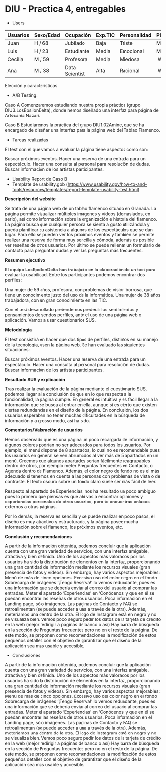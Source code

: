 # DIU - Practica 4, entregables


* Users 

| Usuarios | Sexo/Edad     | Ocupación       |  Exp.TIC    | Personalidad | Plataforma | TestA/B
| ------------- | -------- | -----------     | ----------- | -----------  | ---------- | ----
| Juan          | H / 68   | Jubilado        | Baja        | Triste       | Móvil      | A 
| Luis          | H / 23   | Estudiante      | Media       | Emocional    | Mac        | A 
| Cecilia       | M / 59   | Profesora       | Media       | Miedosa      | Windows    | B 
| Ana           | M / 38   | Data Scientist  | Alta        | Racional     | Windows    | B 

Elección y características

* A/B Testing. 

Caso A
Comenzaremos estudiando nuestra propia práctica (grupo DIU3.LosEpsilonDelta), donde hemos diseñado una interfaz para página de Artesanía Nazarí.

Caso B
Estudiaremos la práctica del grupo DIU1.02Amine, que se ha encargado de diseñar una interfaz para la página web del Tablao Flamenco.

* Tareas realizadas 

El test con el que vamos a evaluar la página tiene aspectos como son:

Buscar próximos eventos.
Hacer una reserva de una entrada para un espectáculo.
Hacer una consulta al personal para resolución de dudas.
Buscar información de los artistas participantes.

* Usability Report de Caso B
* Template de usability.gob (https://www.usability.gov/how-to-and-tools/resources/templates/report-template-usability-test.html) 

**Descripción del website**

Se trata de una página web de un tablao flamenco situado en Granada. La página permite visualizar múltiples imágenes y vídeos (demasiados, en serio), así como información sobre la organización e historia del flamenco.
La página busca que cualquier persona se sienta a gusto utilizándola y pueda planificar su asistencia a algunos de los espectáculos que se dan lugar. Para ello se pueden ver los próximos eventos y también se permite realizar una reserva de forma muy sencilla y cómoda, además es posible ver reseñas de otros usuarios.
Por último se puede rellenar un formulario de contacto para preguntar dudas y ver las preguntas más frecuentes.

**Resumen ejecutivo**

El equipo LosEpsilonDelta han trabajado en la elaboración de un test para evaluar la usabilidad. Entre los participantes podemos encontrar dos perfiles:

Una mujer de 59 años, profesora, con problemas de visión borrosa, que tiene un conocimiento justo del uso de la informática.
Una mujer de 38 años trabajadora, con un gran conocimiento en las TIC.

Con el test desarrollado pretendemos predecir los sentimientos y pensamientos de sendos perfiles, ante el uso de una página web o aplicación. Vamos a usar cuestionarios SUS.

**Metodología**

El test consistirá en hacer que dos tipos de perfiles, distintos en su manejo de la tecnología, usen la página web. Se han evaluado las siguientes situaciones:

Buscar próximos eventos.
Hacer una reserva de una entrada para un espectáculo.
Hacer una consulta al personal para resolución de dudas.
Buscar información de los artistas participantes.

**Resultado SUS y explicación** 

Tras realizar la evaluación de la página mediante el cuestionario SUS, podemos llegar a la conclusión de que en lo que respecta a la funcionalidad, la página cumple. En general es intuitiva y es fácil llegar a la información que se busca al entrar en ella, aunque sí es cierto que existen ciertas redundancias en el diseño de la página. 
En conclusión, los dos usuarios esperaban no tener muchas dificultades en la búsqueda de información y a grosso modo, así ha sido.

**Comentarios/Valoración de  usuarios**

Hemos observado que es una página un poco recargada de información, y algunos colores podrían no ser adecuados para todos los usuarios. 
Por ejemplo, el menú dispone de 8 apartados, lo cual no es recomendable pues los usuarios en general se ven abrumados al ver más de 5 apartados en un menú. Creemos que algunos apartados serían fácilmente reagrupables dentro de otros, por ejemplo meter Preguntas frecuentes en Contacto, o Agenda dentro de Flamenco. 
Además, el color negro de fondo no es el más adecuado si tenemos en cuenta a las personas con problemas de vista o de contraste. El texto oscuro sobre un fondo claro suele ser más fácil de leer. 

Respecto al apartado de Experiencias, nos ha resultado un poco ambiguo pues lo primero que piensas es que ahí vas a encontrar opiniones y experiencias personales de otros usuarios, pero te encuentras enlaces externos a otras páginas.

Por lo demás, la reserva es sencilla y se puede realizar en poco pasos, el diseño es muy atractivo y estructurado, y la página posee mucha información sobre el flamenco, los próximos eventos, etc.

**Conclusión y recomendaciones**

A partir de la información obtenida, podemos concluir que la aplicación cuenta con una gran variedad de servicios, con una interfaz amigable, atractiva y bien definida. Uno de los aspectos más valorados por los usuarios ha sido la distribución de elementos en la interfaz, proporcionando una gran cantidad de información mediante los recursos visuales (gran presencia de fotos y vídeos). Sin embargo, hay varios aspectos mejorables:
Menú de más de cinco opciones.
Excesivo uso del color negro en el fondo
Sobrecarga de imágenes
‘¡Tengo Reserva!’ lo vemos redundante, pues es una información que se debería enviar al correo del usuario al comprar las entradas.
Meter el apartado ‘Experiencias’ en ‘Conócenos’ y que en él se puedan encontrar las reseñas de otros usuarios.
Poca información en el Landing page, sólo imágenes.
Las páginas de Contacto y FAQ se retroalimentan (se puede acceder a una a través de la otra). Además, meteríamos una dentro de la otra.
El logo de Instagram está en negro y no se visualiza bien.
Vemos poco seguro pedir los datos de la tarjeta de crédito en la web (mejor redirigir a páginas de banco o así)
Hay barra de búsqueda en la sección de Preguntas frecuentes pero no en el resto de la página.
De este modo, se proponen como recomendaciones la modificación de estos pequeños detalles con el objetivo de garantizar que el diseño de la aplicación sea más usable y accesible.

* Conclusiones

A partir de la información obtenida, podemos concluir que la aplicación cuenta con una gran variedad de servicios, con una interfaz amigable, atractiva y bien definida. Uno de los aspectos más valorados por los usuarios ha sido la distribución de elementos en la interfaz, proporcionando una gran cantidad de información mediante los recursos visuales (gran presencia de fotos y vídeos). Sin embargo, hay varios aspectos mejorables:
Menú de más de cinco opciones.
Excesivo uso del color negro en el fondo
Sobrecarga de imágenes
‘¡Tengo Reserva!’ lo vemos redundante, pues es una información que se debería enviar al correo del usuario al comprar las entradas.
Meter el apartado ‘Experiencias’ en ‘Conócenos’ y que en él se puedan encontrar las reseñas de otros usuarios.
Poca información en el Landing page, sólo imágenes.
Las páginas de Contacto y FAQ se retroalimentan (se puede acceder a una a través de la otra). Además, meteríamos una dentro de la otra.
El logo de Instagram está en negro y no se visualiza bien.
Vemos poco seguro pedir los datos de la tarjeta de crédito en la web (mejor redirigir a páginas de banco o así)
Hay barra de búsqueda en la sección de Preguntas frecuentes pero no en el resto de la página.
De este modo, se proponen como recomendaciones la modificación de estos pequeños detalles con el objetivo de garantizar que el diseño de la aplicación sea más usable y accesible.

